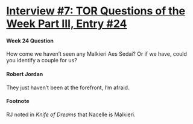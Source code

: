 # [Interview #7: TOR Questions of the Week Part III, Entry #24](https://www.theoryland.com/intvmain.php?i=7#24)

#### Week 24 Question

How come we haven’t seen any Malkieri Aes Sedai? Or if we have, could you identify a couple for us?

#### Robert Jordan

They just haven’t been at the forefront, I’m afraid.

#### Footnote

RJ noted in
*Knife of Dreams*
that Nacelle is Malkieri.

